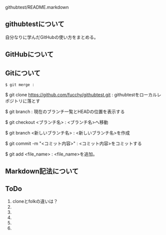 githubtest/README.markdown

githubtestについて
------------------
自分なりに学んだGitHubの使い方をまとめる。


GitHubについて
--------------

Gitについて
-----------
`
$ git merge : 
`

$ git clone <https://github.com/fucchy/githubtest.git> : githubtestをローカルレポジトリに落とす

$ git branch : 現在のブランチ一覧とHEADの位置を表示する

$ git checkout <ブランチ名> : <ブランチ名>へ移動

$ git branch <新しいブランチ名> : <新しいブランチ名>を作成

$ git commit -m "<コミット内容>" : <コミット内容>をコミットする

$ git add <file_name> : <file_name>を追加。


Markdown記法について
--------------------



ToDo
------------------------------
1. cloneとfolkの違いは？
2. 
3. 
4. 
5. 
6. 
